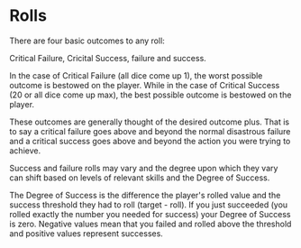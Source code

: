 # Rolls

There are four basic outcomes to any roll:

Critical Failure, Cricital Success, failure and success.

In the case of Critical Failure (all dice come up 1), the worst possible outcome is bestowed on the player. While in the case of Critical Success (20 or all dice come up max), the best possible outcome is bestowed on the player.

These outcomes are generally thought of the desired outcome plus. That is to say a critical failure goes above and beyond the normal disastrous failure and a critical success goes above and beyond the action you were trying to achieve.

Success and failure rolls may vary and the degree upon which they vary can shift based on levels of relevant skills and the Degree of Success.

The Degree of Success is the difference the player's rolled value and the success threshold they had to roll (target - roll). If you just succeeded (you rolled exactly the number you needed for success) your Degree of Success is zero. Negative values mean that you failed and rolled above the threshold and positive values represent successes.